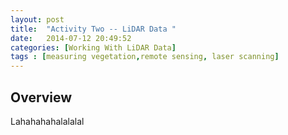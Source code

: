 ```yaml
---
layout: post
title:  "Activity Two -- LiDAR Data "
date:   2014-07-12 20:49:52
categories: [Working With LiDAR Data]
tags : [measuring vegetation,remote sensing, laser scanning]
---
```



## Overview ##

Lahahahahalalalal